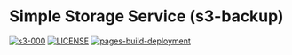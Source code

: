 # Simple Storage Service (s3-backup)

[![s3-000](https://img.shields.io/badge/NQDEV-s3_000-brightgreen.svg)](https://cdn-s3-000.quyit.id.vn)
[![LICENSE](https://img.shields.io/badge/license_scan-passing-brightgreen.svg)](https://cdn-s3-000.quyit.id.vn/LICENSE)
[![pages-build-deployment](https://github.com/nqdev-storage/s3-000/actions/workflows/pages/pages-build-deployment/badge.svg)](https://github.com/nqdev-storage/s3-000/actions/workflows/pages/pages-build-deployment)

